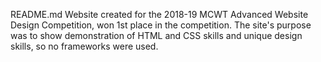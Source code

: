 README.md
Website created for the 2018-19 MCWT Advanced Website Design Competition, won 1st place in the competition. The site's purpose was to show demonstration of HTML and CSS skills and unique design skills, so no frameworks were used. 


